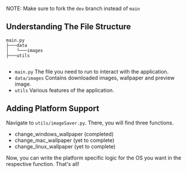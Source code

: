 NOTE: Make sure to fork the `dev` branch instead of `main`

## Understanding The File Structure

```
main.py 
├───data
│   └───images
├───utils
  
```

 - `main.py` The file you need to run to interact with the application.
 - `data/images` Contains downloaded images, wallpaper and preview image.
 - `utils` Various features of the application.

## Adding Platform Support

 Navigate to `utils/imageSaver.py`. There, you will find three functions.
  - change_windows_wallpaper (completed)
  - change_mac_wallpaper (yet to complete)
  - change_linux_wallpaper (yet to complete)

Now, you can write the platform specific logic for the OS you want in the respective function. That's all!


